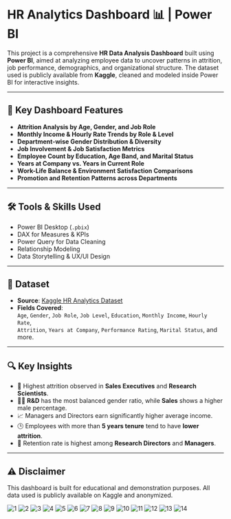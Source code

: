 # HR Analytics Dashboard 📊 | Power BI

This project is a comprehensive **HR Data Analysis Dashboard** built using **Power BI**, aimed at analyzing employee data to uncover patterns in attrition, job performance, demographics, and organizational structure. The dataset used is publicly available from **Kaggle**, cleaned and modeled inside Power BI for interactive insights.

---
## 📌 Key Dashboard Features

- **Attrition Analysis by Age, Gender, and Job Role**
- **Monthly Income & Hourly Rate Trends by Role & Level**
- **Department-wise Gender Distribution & Diversity**
- **Job Involvement & Job Satisfaction Metrics**
- **Employee Count by Education, Age Band, and Marital Status**
- **Years at Company vs. Years in Current Role**
- **Work-Life Balance & Environment Satisfaction Comparisons**
- **Promotion and Retention Patterns across Departments**
---
## 🛠 Tools & Skills Used

- Power BI Desktop (`.pbix`)
- DAX for Measures & KPIs
- Power Query for Data Cleaning
- Relationship Modeling
- Data Storytelling & UX/UI Design
---
## 📁 Dataset

- **Source**: [Kaggle HR Analytics Dataset](https://www.kaggle.com/)
- **Fields Covered**:  
  `Age`, `Gender`, `Job Role`, `Job Level`, `Education`, `Monthly Income`, `Hourly Rate`,  
  `Attrition`, `Years at Company`, `Performance Rating`, `Marital Status`, and more.

---
## 🔍 Key Insights

- 🔺 Highest attrition observed in **Sales Executives** and **Research Scientists**.
- 👨‍🔬 **R&D** has the most balanced gender ratio, while **Sales** shows a higher male percentage.
- 📈 Managers and Directors earn significantly higher average income.
- 🕒 Employees with more than **5 years tenure** tend to have **lower attrition**.
- 💼 Retention rate is highest among **Research Directors** and **Managers**.
---
## ⚠️ Disclaimer
This dashboard is built for educational and demonstration purposes. All data used is publicly available on Kaggle and anonymized.


![1](https://github.com/user-attachments/assets/d4b3ee06-09fe-41b5-b894-e3c6f3fd786b)
![2](https://github.com/user-attachments/assets/e2feb15c-2357-404a-be5b-43aadb825011)
![3](https://github.com/user-attachments/assets/28ba6838-50b2-4aa6-b51e-cdeef47f4008)
![4](https://github.com/user-attachments/assets/b50245c6-b207-40be-a318-1a313c5d951a)
![5](https://github.com/user-attachments/assets/b9b6c40b-5c2d-4372-8804-ef2abc1c16aa)
![6](https://github.com/user-attachments/assets/5f37ee1d-35b7-4ee8-900b-31018a502064)
![7](https://github.com/user-attachments/assets/1c77a63e-f35c-4b41-a7d8-8f683e408459)
![8](https://github.com/user-attachments/assets/42646bff-e923-42e3-ae06-c88786f3d192)
![9](https://github.com/user-attachments/assets/53598600-05bf-46b7-8493-a3f3f65def5e)
![10](https://github.com/user-attachments/assets/4eb419c7-9039-4262-8244-af22f1d182b5)
![11](https://github.com/user-attachments/assets/4fbfeeaa-04fc-4607-8079-a7e411bf41d4)
![12](https://github.com/user-attachments/assets/81555792-9445-415c-a4e3-9a53683359c0)
![13](https://github.com/user-attachments/assets/9db59a41-8b35-4b85-93b7-0fdffbaec247)
![14](https://github.com/user-attachments/assets/19f2a1f8-44d0-4d08-908a-c7e9e85da227)

